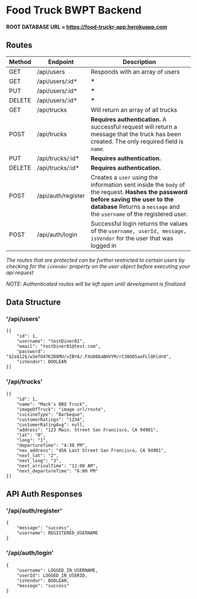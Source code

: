 # Food Truck BWPT Backend

#### ROOT DATABASE URL = https://food-truckr-app.herokuapp.com

## Routes

| Method | Endpoint           | Description                                                                                                                                                                                                 |
| ------ | ------------------ | ----------------------------------------------------------------------------------------------------------------------------------------------------------------------------------------------------------- |
| GET    | /api/users         | Responds with an array of users                                                                                                                                                                             |
| GET    | /api/users/:id\*   | **\***                                                                                                                                                                                                      |
| PUT    | /api/users/:id\*   | **\***                                                                                                                                                                                                      |
| DELETE | /api/users/:id\*   | **\***                                                                                                                                                                                                      |
| GET    | /api/trucks        | Will return an array of all trucks                                                                                                                                                                          |
| POST   | /api/trucks        | **Requires authentication.** A successful request will return a message that the truck has been created. The only required field is `name`.                                                                 |
| PUT    | /api/trucks/:id\*  | **Requires authentication.**                                                                                                                                                                                |
| DELETE | /api/trucks/:id\*  | **Requires authentication.**                                                                                                                                                                                |
| POST   | /api/auth/register | Creates a `user` using the information sent inside the `body` of the request. **Hashes the password before saving the user to the database** Returns a `message` and the `username` of the registered user. |
| POST   | /api/auth/login    | Successful login returns the values of the `username, userId, message, isVendor` for the user that was logged in                                                                                            |

_The routes that are protected can be further restricted to certain users by checking for the `isVendor` property on the user object before executing your api request_

_NOTE: Authenticated routes will be left open until development is finalized_

## Data Structure

### '/api/users'

    [{
        "id": 1,
        "username": "testDiner01",
        "email": "testDiner01@test.com",
        "password": "$2a$12$/w3mfO47K2B8MU/vIBYA/.FXoD86aBHVYM/rC30O05aaFLlQhldnO",
        "isVendor": BOOLEAN
    }]

### '/api/trucks'

    [{
        "id": 1,
        "name": "Mack's BBQ Truck",
        "imageOfTruck": "image url/route",
        "cuisineType": "Barbeque",
        "customerRatings": "1234",
        "customerRatingAvg": null,
        "address": "123 Main. Street San Francisco, CA 94901",
        "lat": "0",
        "long": "1",
        "departureTime": "4:30 PM",
        "nex_address": "456 Last Street San Francisco, CA 94901",
        "next_lat": "2",
        "next_long": "3",
        "next_arrivalTime": "11:00 AM",
        "next_departureTime": "6:00 PM"
    }]

## API Auth Responses

### '/api/auth/register'

    {
        "message": "success",
        "username": REGISTERED_USERNAME
    }

### '/api/auth/login'

    {
        "username": LOGGED_IN_USERNAME,
        "userId": LOGGED_IN_USERID,
        "isVendor": BOOLEAN,
        "message": "success"
    }
